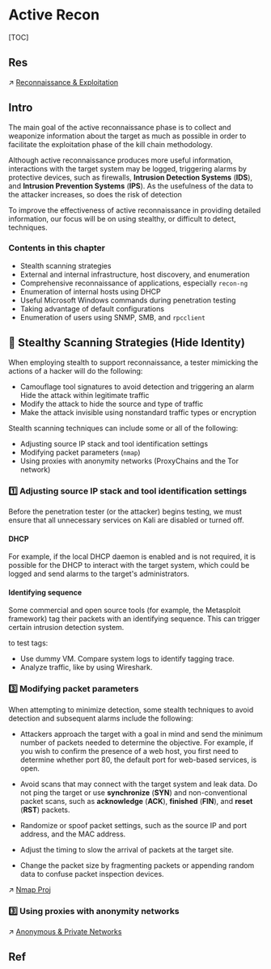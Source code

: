 # Active Recon

[TOC]



## Res
↗ [Reconnaissance & Exploitation](../../../../☠️%20Kill%20Chain/🤔%20Pen-testing%20Tools/Reconnaissance%20&%20Exploitation/Reconnaissance%20&%20Exploitation.md)



## Intro
The main goal of the active reconnaissance phase is to collect and weaponize information about the target as much as possible in order to facilitate the exploitation phase of the kill chain methodology.

Although active reconnaissance produces more useful information, interactions with the target system may be logged, triggering alarms by protective devices, such as firewalls, **Intrusion Detection Systems** (**IDS**), and **Intrusion Prevention Systems** (**IPS**). As the usefulness of the data to the attacker increases, so does the risk of detection

To improve the effectiveness of active reconnaissance in providing detailed information, our focus will be on using stealthy, or difficult to detect, techniques.

### Contents in this chapter
- Stealth scanning strategies
- External and internal infrastructure, host discovery, and enumeration
- Comprehensive reconnaissance of applications, especially `recon-ng`
- Enumeration of internal hosts using DHCP
- Useful Microsoft Windows commands during penetration testing
- Taking advantage of default configurations
- Enumeration of users using SNMP, SMB, and `rpcclient`



## 👠 Stealthy Scanning Strategies (Hide Identity)
When employing stealth to support reconnaissance, a tester mimicking the actions of a hacker will do the following:

- Camouflage tool signatures to avoid detection and triggering an alarm Hide the attack within legitimate traffic
- Modify the attack to hide the source and type of traffic
- Make the attack invisible using nonstandard traffic types or encryption

Stealth scanning techniques can include some or all of the following:

- Adjusting source IP stack and tool identification settings
- Modifying packet parameters (`nmap`)
- Using proxies with anonymity networks (ProxyChains and the Tor network)


### 1️⃣ Adjusting source IP stack and tool identification settings

Before the penetration tester (or the attacker) begins testing, we must ensure that all unnecessary services on Kali are disabled or turned off.

#### DHCP
For example, if the local DHCP daemon is enabled and is not required, it is possible for the DHCP to interact with the target system, which could be logged and send alarms to the target's administrators.

#### Identifying sequence
Some commercial and open source tools (for example, the Metasploit framework) tag their packets with an identifying sequence. This can trigger certain intrusion detection system.

to test tags:

- Use dummy VM. Compare system logs to identify tagging trace.
- Analyze traffic, like by using Wireshark. 


### 3️⃣ Modifying packet parameters
When attempting to minimize detection, some stealth techniques to avoid detection and subsequent alarms include the following:

- Attackers approach the target with a goal in mind and send the minimum number of packets needed to determine the objective. For example, if you wish to confirm the presence of a web host, you first need to determine whether port 80, the default port for web-based services, is open.

- Avoid scans that may connect with the target system and leak data. Do not ping the target or use **synchronize** (**SYN**) and non-conventional packet scans, such as **acknowledge** (**ACK**), **finished** (**FIN**), and **reset** (**RST**) packets.

- Randomize or spoof packet settings, such as the source IP and port address, and the MAC address.
- Adjust the timing to slow the arrival of packets at the target site.
- Change the packet size by fragmenting packets or appending random data to confuse packet inspection devices.

↗ [Nmap Proj](../../../../☠️%20Kill%20Chain/🤔%20Pen-testing%20Tools/Reconnaissance%20&%20Exploitation/Nmap%20Proj/Nmap%20Proj.md)


### 3️⃣ Using proxies with anonymity networks
↗ [Anonymous & Private Networks](../../../../Network%20Security/Anonymous%20&%20Private%20Networks/Anonymous%20&%20Private%20Networks.md)



## Ref